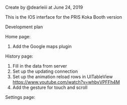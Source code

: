 Create by @dearleiii at June 24, 2019

This is the IOS interface for the PRIS Koka Booth version 

Development plan 

Home page: 
1. Add the Google maps plugin 

History page: 

1. Fill in the data from server 
2. Set up the updating connection 
3. Set up the animation reload rows in UITableView <https://www.youtube.com/watch?v=whbyVPFFh4M>
4. Add the gesture for touch and scroll 

Settings page: 


